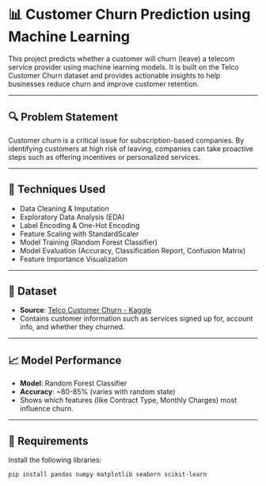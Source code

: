 # 📊 Customer Churn Prediction using Machine Learning

This project predicts whether a customer will churn (leave) a telecom service provider using machine learning models. It is built on the Telco Customer Churn dataset and provides actionable insights to help businesses reduce churn and improve customer retention.

---

## 🔍 Problem Statement

Customer churn is a critical issue for subscription-based companies. By identifying customers at high risk of leaving, companies can take proactive steps such as offering incentives or personalized services.

---

## 🧠 Techniques Used

- Data Cleaning & Imputation
- Exploratory Data Analysis (EDA)
- Label Encoding & One-Hot Encoding
- Feature Scaling with StandardScaler
- Model Training (Random Forest Classifier)
- Model Evaluation (Accuracy, Classification Report, Confusion Matrix)
- Feature Importance Visualization

---

## 📂 Dataset

- **Source**: [Telco Customer Churn - Kaggle](https://www.kaggle.com/datasets/blastchar/telco-customer-churn)
- Contains customer information such as services signed up for, account info, and whether they churned.

---

## 📈 Model Performance

- **Model**: Random Forest Classifier
- **Accuracy**: ~80-85% (varies with random state)
- Shows which features (like Contract Type, Monthly Charges) most influence churn.

---

## 📌 Requirements

Install the following libraries:

```bash
pip install pandas numpy matplotlib seaborn scikit-learn
